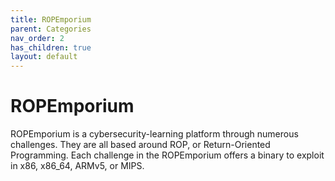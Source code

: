 ```yaml
---
title: ROPEmporium
parent: Categories
nav_order: 2
has_children: true
layout: default
---
```


# ROPEmporium

ROPEmporium is a cybersecurity-learning platform through numerous challenges. They are all based around ROP, or Return-Oriented Programming. Each challenge in the ROPEmporium offers a binary to exploit in x86, x86_64, ARMv5, or MIPS.
